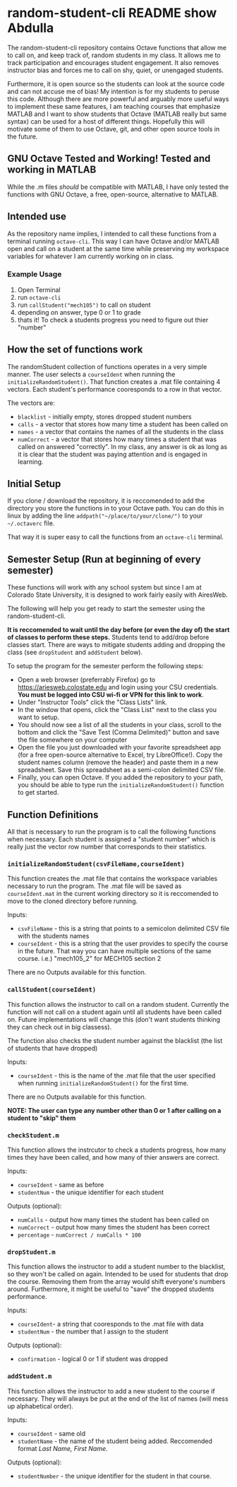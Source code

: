 # random-student-cli README show Abdulla
The random-student-cli repository contains Octave functions that allow me to call on, and keep track of, random students in my class. It allows me to track participation and encourages student engagement. It also removes instructor bias and forces me to call on shy, quiet, or unengaged students.

Furthermore, it is open source so the students can look at the source code and can not accuse me of bias! My intention is for my students to peruse this code. Although there are more powerful and arguably more useful ways to implement these same features, I am teaching courses that emphasize MATLAB and I want to show students that Octave (MATLAB really but same syntax) can be used for a host of different things. Hopefully this will motivate some of them to use Octave, git, and other open source tools in the future.

## GNU Octave Tested and Working! Tested and working in MATLAB
While the .m files *should* be compatible with MATLAB, I have only tested the functions with GNU Octave, a free, open-source, alternative to MATLAB.

## Intended use
As the repository name implies, I intended to call these functions from a terminal running ```octave-cli```. This way I can have Octave and/or MATLAB open and call on a student at the same time while preserving my workspace variables for whatever I am currently working on in class.

### Example Usage
1. Open Terminal
2. run ```octave-cli```
3. run ```callStudent("mech105")``` to call on student
4. depending on answer, type 0 or 1 to grade
5. thats it! To check a students progress you need to figure out thier "number"

## How the set of functions work
The randomStudent collection of functions operates in a very simple manner. The user selects a ```courseIdent``` when running the  ```initializeRandomStudent()```. That function creates a .mat file containing 4 vectors. Each student's performance cooresponds to a row in that vector.

The vectors are:
* ```blacklist``` - initially empty, stores dropped student numbers
* ```calls``` - a vector that stores how many time a student has been called on
* ```names``` - a vector that contains the names of all the students in the class
* ```numCorrect``` - a vector that stores how many times a student that was called on answered "correctly". In my class, any answer is ok as long as it is clear that the student was paying attention and is engaged in learning.

## Initial Setup
If you clone / download the repository, it is reccomended to add the directory you store the functions in to your Octave path. You can do this in linux by adding the line ```addpath("~/place/to/your/clone/")``` to your ```~/.octaverc``` file.

That way it is super easy to call the functions from an ```octave-cli``` terminal.

## Semester Setup (Run at beginning of every semester)
These functions will work with any school system but since I am at Colorado State University, it is designed to work fairly easily with AiresWeb.

The following will help you get ready to start the semester using the random-student-cli.

**It is reccomended to wait until the day before (or even the day of) the start of classes to perform these steps.** Students tend to add/drop before classes start. There are ways to mitigate students adding and dropping the class (see ```dropStudent``` and ```addStudent``` below).

To setup the program for the semester perform the following steps:
* Open a web browser (preferrably Firefox) go to https://ariesweb.colostate.edu and login using your CSU credentials. **You must be logged into CSU wi-fi or VPN for this link to work**.
* Under "Instructor Tools" click the "Class Lists" link.
* In the window that opens, click the "Class List" next to the class you want to setup.
* You should now see a list of all the students in your class, scroll to the bottom and click the "Save Test (Comma Delimited)" button and save the file somewhere on your computer
* Open the file you just downloaded with your favorite spreadsheet app (for a free open-source alternative to Excel, try LibreOffice!). Copy the student names column (remove the header) and paste them in a new spreadsheet. Save this spreadsheet as a semi-colon delimited CSV file.
* Finally, you can open Octave. If you added the repository to your path, you should be able to type run the ```initializeRandomStudent()``` function to get started.

## Function Definitions
All that is necessary to run the program is to call the following functions when necessary. Each student is assigned a "student number" which is really just the vector row number that corresponds to their statistics.

### ```initializeRandomStudent(csvFileName,courseIdent)```
This function creates the .mat file that contains the workspace variables necessary to run the program. The .mat file will be saved as ```courseIdent.mat``` in the current working directory so it is reccomended to move to the cloned directory before running.

Inputs:
* ```csvFileName``` - this is a string that points to a semicolon delimited CSV file with the students names
* ```courseIdent``` - this is a string that the user provides to specify the course in the future. That way you can have multiple sections of the same course. i.e.) "mech105_2" for MECH105 section 2 

There are no Outputs available for this function.

### ```callStudent(courseIdent)```
This function allows the instructor to call on a random student. Currently the function will not call on a student again until all students have been called on. Future implementations will change this (don't want students thinking they can check out in big classess).

The function also checks the student number against the blacklist (the list of students that have dropped)

Inputs:
* ```courseIdent``` - this is the name of the .mat file that the user specified when running ```initializeRandomStudent()``` for the first time.

There are no Outputs available for this function.

**NOTE: The user can type any number other than 0 or 1 after calling on a student to "skip" them**

### ```checkStudent.m```
This function allows the instrcutor to check a students progress, how many times they have been called, and how many of thier answers are correct.

Inputs:
* ```courseIdent``` - same as before
* ```studentNum``` - the unique identifier for each student

Outputs (optional):
* ```numCalls``` - output how many times the student has been called on
* ```numCorrect``` - output how many times the student has been correct
* ```percentage``` - ```numCorrect / numCalls * 100```

### ```dropStudent.m```
This function allows the instructor to add a student number to the blacklist, so they won't be called on again. Intended to be used for students that drop the course. Removing them from the array would shift everyone's numbers around. Furthermore, it might be useful to "save" the dropped students performance. 

Inputs:
* ```courseIdent```- a string that cooresponds to the .mat file with data
* ```studentNum``` - the number that I assign to the student

Outputs (optional):
* ```confirmation``` - logical 0 or 1 if student was dropped

### ```addStudent.m```
This function allows the instructor to add a new student to the course if necessary. They will always be put at the end of the list of names (will mess up alphabetical order).

Inputs:
* ```courseIdent``` - same old
* ```studentName``` - the name of the student being added. Reccomended format *Last Name, First Name*.

Outputs (optional):
* ```studentNumber``` - the unique identifier for the student in that course.
